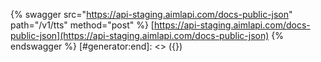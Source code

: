 [#generator:start]: <> ({ "template": "swagger" })
{% swagger src="https://api-staging.aimlapi.com/docs-public-json" path="/v1/tts" method="post" %}
[https://api-staging.aimlapi.com/docs-public-json](https://api-staging.aimlapi.com/docs-public-json)
{% endswagger %}
[#generator:end]: <> ({})